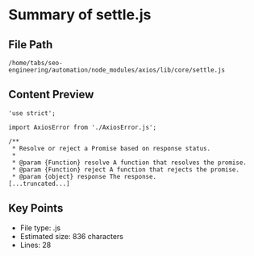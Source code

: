 # Summary of settle.js
  
## File Path
`/home/tabs/seo-engineering/automation/node_modules/axios/lib/core/settle.js`

## Content Preview
```
'use strict';

import AxiosError from './AxiosError.js';

/**
 * Resolve or reject a Promise based on response status.
 *
 * @param {Function} resolve A function that resolves the promise.
 * @param {Function} reject A function that rejects the promise.
 * @param {object} response The response.
[...truncated...]
```

## Key Points
- File type: .js
- Estimated size: 836 characters
- Lines: 28
